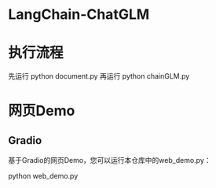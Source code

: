 # LangChain-ChatGLM

# 执行流程

先运行 python document.py   再运行 python  chainGLM.py

# 网页Demo

## Gradio

基于Gradio的网页Demo，您可以运行本仓库中的web_demo.py：

python web_demo.py
